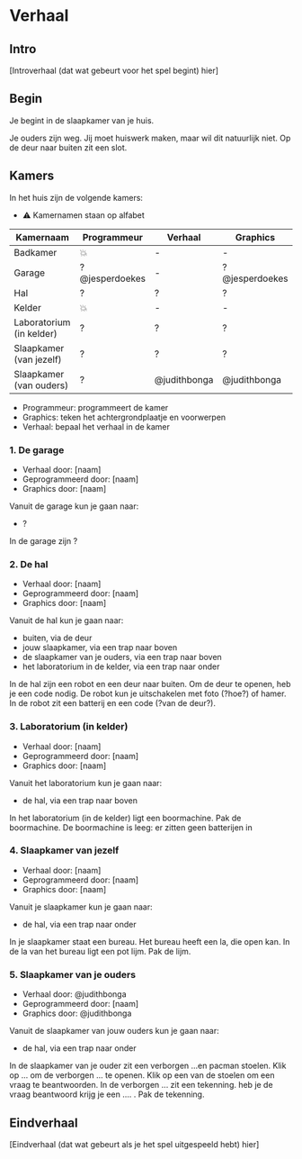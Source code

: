 # Verhaal

## Intro

[Introverhaal (dat wat gebeurt voor het spel begint) hier]

## Begin

Je begint in de slaapkamer van je huis.

Je ouders zijn weg.
Jij moet huiswerk maken, maar wil dit natuurlijk niet.
Op de deur naar buiten zit een slot.

## Kamers

In het huis zijn de volgende kamers:

 * :warning: Kamernamen staan op alfabet

Kamernaam               |Programmeur       |   Verhaal  |Graphics
------------------------|------------------|------------|-------------
Badkamer                | :boom:           | -          | -
Garage                  | ?@jesperdoekes   | -          | ?@jesperdoekes
Hal                     | ?                | ?          | ?
Kelder                  | :boom:           | -          | -
Laboratorium (in kelder)| ?                | ?          | ?
Slaapkamer (van jezelf) | ?                | ?          | ?
Slaapkamer (van ouders) | ?                |@judithbonga|@judithbonga

 * Programmeur: programmeert de kamer
 * Graphics: teken het achtergrondplaatje en voorwerpen
 * Verhaal: bepaal het verhaal in de kamer

### 1. De garage

 * Verhaal door: [naam]
 * Geprogrammeerd door: [naam]
 * Graphics door: [naam]

Vanuit de garage kun je gaan naar:

 * ?

In de garage zijn ?

### 2. De hal

 * Verhaal door: [naam]
 * Geprogrammeerd door: [naam]
 * Graphics door: [naam]

Vanuit de hal kun je gaan naar:

 * buiten, via de deur
 * jouw slaapkamer, via een trap naar boven
 * de slaapkamer van je ouders, via een trap naar boven
 * het laboratorium in de kelder, via een trap naar onder

In de hal zijn een robot en een deur naar buiten.
Om de deur te openen, heb je een code nodig.
De robot kun je uitschakelen met foto (?hoe?) of hamer.
In de robot zit een batterij en een code (?van de deur?).

### 3. Laboratorium (in kelder)

 * Verhaal door: [naam]
 * Geprogrammeerd door: [naam]
 * Graphics door: [naam]

Vanuit het laboratorium kun je gaan naar:

 * de hal, via een trap naar boven

In het laboratorium (in de kelder) ligt een boormachine.
Pak de boormachine.
De boormachine is leeg: er zitten geen batterijen in  

### 4. Slaapkamer van jezelf

 * Verhaal door: [naam]
 * Geprogrammeerd door: [naam]
 * Graphics door: [naam]

Vanuit je slaapkamer kun je gaan naar:

 * de hal, via een trap naar onder

In je slaapkamer staat een bureau.
Het bureau heeft een la, die open kan.
In de la van het bureau ligt een pot lijm.
Pak de lijm.

### 5. Slaapkamer van je ouders

 * Verhaal door: @judithbonga
 * Geprogrammeerd door: [naam]
 * Graphics door: @judithbonga

Vanuit de slaapkamer van jouw ouders kun je gaan naar:

 * de hal, via een trap naar onder

In de slaapkamer van je ouder zit een verborgen ...en pacman stoelen.
Klik op ... om de verborgen ... te openen. Klik op een van de 
stoelen om een vraag te beantwoorden.
In de verborgen ... zit een tekenning. heb je de vraag beantwoord krijg je een .... . 
Pak de tekenning. 

## Eindverhaal

[Eindverhaal (dat wat gebeurt als je het spel uitgespeeld hebt) hier]
